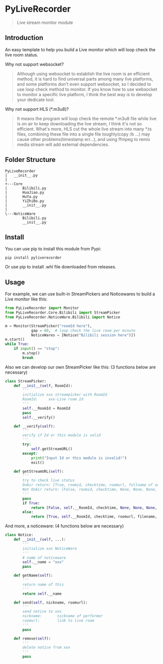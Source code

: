 ﻿# PyLiveRecorder

> Live stream monitor module

## Introduction

An easy template to help you build a Live monitor which will loop check the live room status.

Why not support websocket?
> Although using websocket to establish the live room is an efficient method, it is hard to find universal parts among many live platforms, and some platforms don't even support websocket, so I decided to use loop check method to monitor. If you know how to use websocket to monitor a specific live platform, I think the best way is to develop your dedicate tool.

Why not support HLS (*.m3u8)?
> It means the program will loop check the remote *.m3u8 file while live is on air to keep downloading the live stream, I think it's not so efficient. What's more, HLS cut the whole live stream into many *.ts files, combining these file into a single file toughly(copy /b ...) may cause other problems(timestamp err...), and using ffmpeg to remix media stream will add external dependencies.

## Folder Structure

```
PyLiveRecorder
|   __init__.py
|
+---Core
|       Bilibili.py
|       HuaJiao.py
|       HuYa.py
|       YiZhiBo.py
|       __init__.py
|
\---NoticeWare
        Bilibili.py
        __init__.py
```

## Install

You can use pip to install this module from Pypi:

```
pip install pyliverecorder
```

Or use pip to install .whl file downloaded from releases.

## Usage

For example, we can use built-in StreamPickers and Noticewares to build a Live monitor like this:

```python
from PyLiveRecorder import Monitor
from PyLiveRecorder.Core.Bilibili import StreamPicker
from PyLiveRecorder.NoticeWare.Bilibili import Notice

m = Monitor(StreamPicker("roomId here"), 
            gap = 60,  # loop check the live room per minute
            NoticeWares = [Notice("Bilibili session here")])
m.start()
while True:
    if input() == "stop":
        m.stop()
        break
```

Also we can develop our own StreamPicker like this: (3 functions below are necessary)

```python
class StreamPicker:
    def __init__(self, RoomId):
        '''
        initialize xxx streampicker with RoomId
        RoomId:     xxx-Live room Id
        '''
        self.__RoomId = RoomId
        pass
        self.__verify()

    def __verify(self):
        '''
        verify if Id or this module is valid
        '''
        try:
            self.getStreamURL()
        except:
            print("Input Id or this module is invalid!")
            exit()

    def getStreamURL(self):
        '''
        try to check live status
        OnAir return: [True, roomid, checktime, roomurl, fullname of output file, nickname, stream(flv) url]
        Not OnAir return: [False, roomid, checktime, None, None, None, None]
        '''
        pass
        if True:
            return [False, self.__RoomId, checktime, None, None, None, None]
        else:
            return [True, self.__RoomId, checktime, roomurl, filename, nickname, url]
```

And more, a noticeware: (4 functions below are necessary)

```python
class Notice:
    def __init__(self, ...):
        '''
        initialize xxx NoticeWare
        '''
        # name of noticeware
        self.__name = "xxx"
        pass

    def getName(self):
        '''
        return name of this
        '''
        return self.__name

    def send(self, nickname, roomurl):
        '''
        send notice to xxx
        nickname:       nickname of performer
        roomurl:        link to live room
        '''
        pass

    def remove(self):
        '''
        delete notice from xxx
        '''
        pass
```